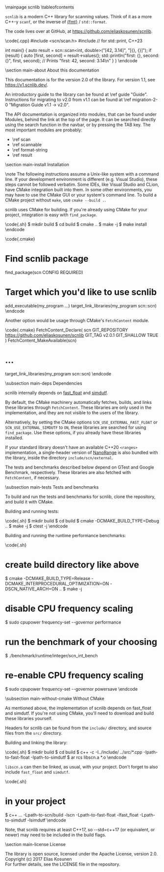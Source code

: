 \mainpage scnlib
\tableofcontents

`scnlib` is a modern C++ library for scanning values.
Think of it as a more C++-y `scanf`, or the inverse of
<a href="https://fmt.dev">{fmt}</a> / `std::format`.

The code lives over at GitHub, at https://github.com/eliaskosunen/scnlib.

\code{.cpp}
#include <scn/scan.h>
#include <print> // for std::print, C++23

int main() {
    auto result = scn::scan<int, double>("[42, 3.14]", "[{}, {}]");
    if (result) {
        auto [first, second] = result->values();
        std::println("first: {}, second: {}", first, second);
        // Prints "first: 42, second: 3.14\n"
    }
}
\endcode

\section main-about About this documentation

This documentation is for the version 2.0 of the library.
For version 1.1, see https://v1.scnlib.dev/.

An introductory guide to the library can be found at \ref guide "Guide".
Instructions for migrating to v2.0 from v1.1 can be found at \ref migration-2-0 "Migration Guide v1.1 -> v2.0".

The API documentation is organized into modules, that can be found under Modules, behind the link at the top of the page.
It can be searched directly using the search function in the navbar, or by pressing the TAB key.
The most important modules are probably:

 - \ref scan 
 - \ref scannable
 - \ref format-string
 - \ref result

\section main-install Installation

\note The following instructions assume a Unix-like system with a command line.
If your development environment is different (e.g. Visual Studio), these steps cannot be followed verbatim.
Some IDEs, like Visual Studio and CLion, have CMake integration built into them.
In some other environments, you may have to use the CMake GUI or your system's command line.
To build a CMake project without `make`, use `cmake --build .`.

scnlib uses CMake for building.
If you're already using CMake for your project, integration is easy with `find_package`.

\code{.sh}
$ mkdir build
$ cd build
$ cmake ..
$ make -j
$ make install
\endcode

\code{.cmake}
# Find scnlib package
find_package(scn CONFIG REQUIRED)

# Target which you'd like to use scnlib
add_executable(my_program ...)
target_link_libraries(my_program scn::scn)
\endcode

Another option would be usage through CMake's `FetchContent` module.

\code{.cmake}
FetchContent_Declare(
        scn
        GIT_REPOSITORY  https://github.com/eliaskosunen/scnlib
        GIT_TAG         v2.0.1
        GIT_SHALLOW     TRUE
)
FetchContent_MakeAvailable(scn)

# ...

target_link_libraries(my_program scn::scn)
\endcode

\subsection main-deps Dependencies

scnlib internally depends on
<a href="https://github.com/fastfloat/fast_float">fast_float</a> and
<a href="https://github.com/simdutf/simdutf">simdutf</a>.

By default, the CMake machinery automatically fetches, builds, and links these libraries through `FetchContent`.
These libraries are only used in the implementation, and they are not visible to the users of the library.

Alternatively, by setting the CMake options `SCN_USE_EXTERNAL_FAST_FLOAT` or `SCN_USE_EXTERNAL_SIMDUTF` to `ON`,
these libraries are searched for using `find_package`. Use these options, if you already have these libraries
installed.

If your standard library doesn't have an available C++20 `<ranges>` implementation,
a single-header version of <a href="https://github.com/tcbrindle/nanorange">NanoRange</a>
is also bundled with the library, inside the directory `include/scn/external`.

The tests and benchmarks described below depend on GTest and Google Benchmark, respectively.
These libraries are also fetched with `FetchContent`, if necessary.

\subsection main-tests Tests and benchmarks

To build and run the tests and benchmarks for scnlib, clone the repository, and build it with CMake.

Building and running tests:

\code{.sh}
$ mkdir build
$ cd build
$ cmake -DCMAKE_BUILD_TYPE=Debug ..
$ make -j
$ ctest -j
\endcode

Building and running the runtime performance benchmarks:

\code{.sh}
# create build directory like above
$ cmake -DCMAKE_BUILD_TYPE=Release -DCMAKE_INTERPROCEDURAL_OPTIMIZATION=ON -DSCN_NATIVE_ARCH=ON ..
$ make -j

# disable CPU frequency scaling
$ sudo cpupower frequency-set --governor performance

# run the benchmark of your choosing
$ ./benchmark/runtime/integer/scn_int_bench

# re-enable CPU frequency scaling
$ sudo cpupower frequency-set --governor powersave
\endcode

\subsection main-without-cmake Without CMake

As mentioned above, the implementation of scnlib depends on fast_float and simdutf.
If you're not using CMake, you'll need to download and build these libraries yourself.

Headers for scnlib can be found from the `include/` directory, and source files from the `src/` directory.

Building and linking the library:

\code{.sh}
$ mkdir build
$ cd build
$ c++ -c -I../include/ ../src/*.cpp -Ipath-to-fast-float -Ipath-to-simdutf
$ ar rcs libscn.a *.o
\endcode

`libscn.a` can then be linked, as usual, with your project.
Don't forget to also include `fast_float` and `simdutf`.

\code{.sh}
# in your project
$ c++ ... -Lpath-to-scn/build -lscn -Lpath-to-fast-float -lfast_float -Lpath-to-simdutf -lsimdutf
\endcode

Note, that scnlib requires at least C++17,
so --std=c++17 (or equivalent, or newer) may need to be included in the build flags.

\section main-license License

The library is open source, licensed under the Apache License, version 2.0.  
Copyright (c) 2017 Elias Kosunen  
For further details, see the LICENSE file in the repository.

